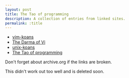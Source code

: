 ```yaml
---
layout: post
title: The Tao of programming
description: A collection of entries from linked sites.
permalink: :title
---
```


  * [vim-koans](https://sanctum.geek.nz/arabesque/vim-koans/)
  * [The Darma of Vi](https://blog.samwhited.com/2015/04/the-dharma-of-vi/)
  * [unix-koans](http://www.catb.org/esr/writings/unix-koans/introduction.html)
  * [The Tao of programming](http://canonical.org/~kragen/tao-of-programming.html)

Don't forget about archive.org if the links are broken.


This didn't work out too well and is deleted soon.
